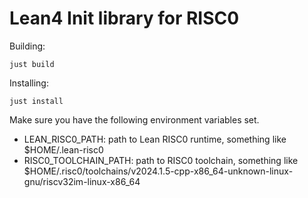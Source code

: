# Lean4 Init library for RISC0

Building:
```
just build
```

Installing:
```
just install
```

Make sure you have the following environment variables set.
- LEAN_RISC0_PATH: path to Lean RISC0 runtime, something like $HOME/.lean-risc0
- RISC0_TOOLCHAIN_PATH: path to RISC0 toolchain, something like $HOME/.risc0/toolchains/v2024.1.5-cpp-x86_64-unknown-linux-gnu/riscv32im-linux-x86_64
